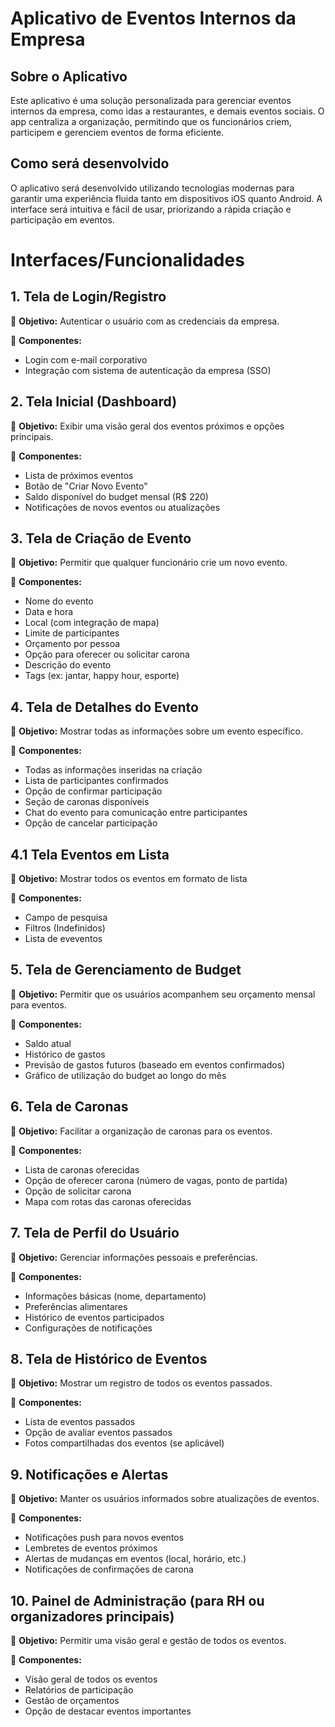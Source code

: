 # Aplicativo de Eventos Internos da Empresa

## Sobre o Aplicativo

Este aplicativo é uma solução personalizada para gerenciar eventos internos da empresa, como idas a restaurantes, e demais eventos sociais. O app centraliza a organização, permitindo que os funcionários criem, participem e gerenciem eventos de forma eficiente.

## Como será desenvolvido

O aplicativo será desenvolvido utilizando tecnologias modernas para garantir uma experiência fluida tanto em dispositivos iOS quanto Android. A interface será intuitiva e fácil de usar, priorizando a rápida criação e participação em eventos.

# Interfaces/Funcionalidades

## 1. Tela de Login/Registro
📌 **Objetivo:** Autenticar o usuário com as credenciais da empresa.

🔹 **Componentes:**
- Login com e-mail corporativo
- Integração com sistema de autenticação da empresa (SSO)

## 2. Tela Inicial (Dashboard)
📌 **Objetivo:** Exibir uma visão geral dos eventos próximos e opções principais.

🔹 **Componentes:**
- Lista de próximos eventos
- Botão de "Criar Novo Evento"
- Saldo disponível do budget mensal (R$ 220)
- Notificações de novos eventos ou atualizações

## 3. Tela de Criação de Evento
📌 **Objetivo:** Permitir que qualquer funcionário crie um novo evento.

🔹 **Componentes:**
- Nome do evento
- Data e hora
- Local (com integração de mapa)
- Limite de participantes
- Orçamento por pessoa
- Opção para oferecer ou solicitar carona
- Descrição do evento
- Tags (ex: jantar, happy hour, esporte)

## 4. Tela de Detalhes do Evento
📌 **Objetivo:** Mostrar todas as informações sobre um evento específico.

🔹 **Componentes:**
- Todas as informações inseridas na criação
- Lista de participantes confirmados
- Opção de confirmar participação
- Seção de caronas disponíveis
- Chat do evento para comunicação entre participantes
- Opção de cancelar participação

## 4.1 Tela Eventos em Lista
📌 **Objetivo:** Mostrar todos os eventos em formato de lista

🔹 **Componentes:**
- Campo de pesquisa
- Filtros (Indefinidos)
- Lista de eveventos

## 5. Tela de Gerenciamento de Budget
📌 **Objetivo:** Permitir que os usuários acompanhem seu orçamento mensal para eventos.

🔹 **Componentes:**
- Saldo atual
- Histórico de gastos
- Previsão de gastos futuros (baseado em eventos confirmados)
- Gráfico de utilização do budget ao longo do mês

## 6. Tela de Caronas
📌 **Objetivo:** Facilitar a organização de caronas para os eventos.

🔹 **Componentes:**
- Lista de caronas oferecidas
- Opção de oferecer carona (número de vagas, ponto de partida)
- Opção de solicitar carona
- Mapa com rotas das caronas oferecidas

## 7. Tela de Perfil do Usuário
📌 **Objetivo:** Gerenciar informações pessoais e preferências.

🔹 **Componentes:**
- Informações básicas (nome, departamento)
- Preferências alimentares
- Histórico de eventos participados
- Configurações de notificações

## 8. Tela de Histórico de Eventos
📌 **Objetivo:** Mostrar um registro de todos os eventos passados.

🔹 **Componentes:**
- Lista de eventos passados
- Opção de avaliar eventos passados
- Fotos compartilhadas dos eventos (se aplicável)

## 9. Notificações e Alertas
📌 **Objetivo:** Manter os usuários informados sobre atualizações de eventos.

🔹 **Componentes:**
- Notificações push para novos eventos
- Lembretes de eventos próximos
- Alertas de mudanças em eventos (local, horário, etc.)
- Notificações de confirmações de carona

## 10. Painel de Administração (para RH ou organizadores principais)
📌 **Objetivo:** Permitir uma visão geral e gestão de todos os eventos.

🔹 **Componentes:**
- Visão geral de todos os eventos
- Relatórios de participação
- Gestão de orçamentos
- Opção de destacar eventos importantes
